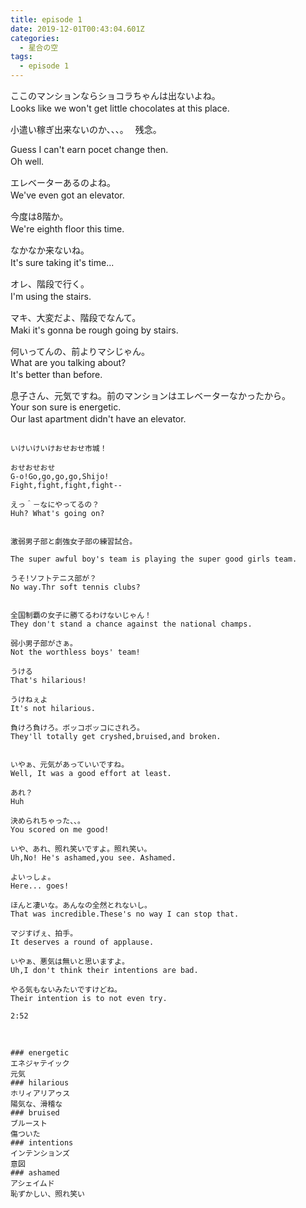 ```yaml
---
title: episode 1
date: 2019-12-01T00:43:04.601Z
categories:
  - 星合の空
tags:
  - episode 1
---
```

ここのマンションならショコラちゃんは出ないよね。   
Looks like we won't get little chocolates at this place.　　


小遣い稼ぎ出来ないのか、、、。　
残念。　　

Guess I can't earn pocet change then.   
Oh well.　　


エレベーターあるのよね。   
We've even got an elevator.　　
　　

今度は8階か。   
We're eighth floor this time.　
　

なかなか来ないね。   
It's sure taking it's time...　　


オレ、階段で行く。   
I'm using the stairs.　　
　

マキ、大変だよ、階段でなんて。   
Maki it's gonna be rough going by stairs.　　
　　

何いってんの、前よりマシじゃん。   
What are you talking about?   
It's better than before.　　


息子さん、元気ですね。前のマンションはエレベーターなかったから。       
Your son sure is energetic.   
Our last apartment didn't have an elevator.　　
　　

~~~~

いけいけいけおせおせ市城！ 
 
おせおせおせ   
G-o!Go,go,go,go,Shijo!   
Fight,fight,fight,fight--   

えっ＾－なにやってるの？
Huh? What's going on?


激弱男子部と劇強女子部の練習試合。
   
The super awful boy's team is playing the super good girls team.   

うそ!ソフトテニス部が？   
No way.Thr soft tennis clubs?   


全国制覇の女子に勝てるわけないじゃん！   
They don't stand a chance against the national champs.   

弱小男子部がさぁ。   
Not the worthless boys' team!   

うける   
That's hilarious!   

うけねぇよ   
It's not hilarious.   

負けろ負けろ。ボッコボッコにされろ。    
They'll totally get cryshed,bruised,and broken.   


いやぁ、元気があっていいですね。  
Well, It was a good effort at least.   

あれ？   
Huh   

決められちゃった、、。   
You scored on me good!   

いや、あれ、照れ笑いですよ。照れ笑い。   
Uh,No! He's ashamed,you see. Ashamed.   

よいっしょ。   
Here... goes!   

ほんと凄いな。あんなの全然とれないし。   
That was incredible.These's no way I can stop that.   

マジすげぇ、拍手。   
It deserves a round of applause.   

いやぁ、悪気は無いと思いますよ。   
Uh,I don't think their intentions are bad.   

やる気もないみたいですけどね。   
Their intention is to not even try.   

2:52



### energetic　　
エネジャテイック    　　
元気
### hilarious   
ホリィアリアゥス   
陽気な、滑稽な
### bruised
ブルースト
傷ついた
### intentions 
インテンションズ   
意図   
### ashamed
アシェイムド   
恥ずかしい、照れ笑い


　　
